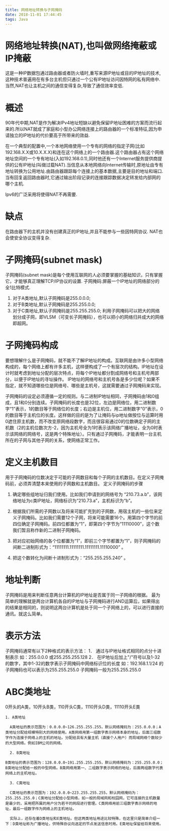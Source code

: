 ```yaml
---
title: 网络地址转换与子网掩码
date: 2018-11-01 17:44:45
tags: Java
---
```

# 网络地址转换(NAT),也叫做网络掩蔽或IP掩蔽
这是一种IP数据包通过路由器或者防火墙时,重写来源IP地址或目的IP地址的技术,这种技术普遍用在有多台主机但只通过一个公有IP地址访问因特网的私有网络中.当然,NAT也让主机之间的通信变得复杂,导致了通信效率变低.
# 概述
90年代中期,NAT是作为解决IPv4地址短缺以避免保留IP地址困难的方案而流行起来的.所以NAT就成了家庭和小型办公网络连接上的路由器的一个标准特征,因为申请独立的IP地址的代价要高于所带来的效益.

在一个典型的配置中,一个本地网络使用一个专有的网络的指定子网(比如192.168.X.X或10.X.X.X)和连在这个网络上的一个路由器.这个路由器占有这个网络地址空间的一个专有地址(入如192.168.0.1),同时他还有一个Internet服务提供商提供的公有IP地址(叫做过载NAT).当信息从本地网络向Internet传输时,原地址由专有地址转换为公用地址.由路由器跟踪每个连接上的基本数据,主要是目的地址和端口.当有回复返回路由器时,它通过输出阶段记录的连接跟踪数据决定转发给内部网的哪个主机.

Ipv6的广泛采用将使得NAT不再需要.
# 缺点
在路由器下的主机并没有创建真正的IP地址,并且不能参与一些因特网协议.
NAT也会使安全协议变得复杂.

# 子网掩码(subnet mask)
子网掩码(subnet mask)是每个使用互联网的人必须要掌握的基础知识，只有掌握它，才能够真正理解TCP/IP协议的设置.
子网掩码:屏蔽一个IP地址的网络部分的全1比特模式.
1. 对于A类地址,默认子网掩码是255.0.0.0;
2. 对于B类地址,默认子网掩码是255.255.0.0;
3. 对于C类地址,默认子网掩码是255.255.255.0;
利用子网掩码可以把大的网络划分成子网，即VLSM（可变长子网掩码），也可以把小的网络归并成大的网络即超网。
# 子网掩码构成
要想理解什么是子网掩码，就不能不了解IP地址的构成。互联网是由许多小型网络构成的，每个网络上都有许多主机，这样便构成了一个有层次的结构。IP地址在设计时就考虑到地址分配的层次特点，将每个IP地址都分割成网络号和主机号两部分，以便于IP地址的寻址操作。
IP地址的网络号和主机号各是多少位呢？如果不指定，就不知道哪些位是网络号、哪些是主机号，这就需要通过子网掩码来实现。

子网掩码的设定必须遵循一定的规则。与二进制IP地址相同，子网掩码由1和0组成，且1和0分别连续。子网掩码的长度也是32位，左边是网络位，用二进制数字“1”表示，1的数目等于网络位的长度；右边是主机位，用二进制数字“0”表示，0的数目等于主机位的长度。这样做的目的是为了让掩码与ip地址做按位与运算时用0遮住原主机数，而不改变原网络段数字，而且很容易通过0的位数确定子网的主机数（2的主机位数次方-2，因为主机号全为1时表示该网络广播地址，全为0时表示该网络的网络号，这是两个特殊地址）。只有通过子网掩码，才能表明一台主机所在的子网与其他子网的关系，使网络正常工作。

# 定义主机数目
用于子网掩码的位数决定于可能的子网数目和每个子网的主机数目。在定义子网掩码前，必须弄清楚本来使用的子网数和主机数目。
定义子网掩码的步骤
1. 确定哪些组地址归我们使用。比如我们申请到的网络号为 “210.73.a.b”，该网络地址为c类IP地址，网络标识为“210.73.a”，主机标识为“b”。
2. 根据我们所需的子网数以及将来可能扩充到的子网数，用宿主机的一些位来定义子网掩码。比如我们需要12个子网，将来可能需要16个。用第四个字节的前四位确定子网掩码。前四位都置为“1”，即第四个字节为“11110000”，这个数我们暂且称作新的二进制子网掩码。

3. 把对应初始网络的各个位都置为“1”，即前三个字节都置为“1”，则子网掩码的间断二进制形式为：“11111111.11111111.11111111.11110000” 。
4. 把这个数转化为间断十进制形式为：“255.255.255.240” 。
# 地址判断
子网掩码是用来判断任意两台计算机的IP地址是否属于同一子网络的根据。
最为简单的理解就是两台计算机各自的IP地址与子网掩码进行AND运算后，如果得出的结果是相同的，则说明这两台计算机是处于同一个子网络上的，可以进行直接的通讯。就这么简单。
# 表示方法
子网掩码通常有以下2种格式的表示方法：
1． 通过与IP地址格式相同的点分十进制表示
如：255.0.0.0 或255.255.255.128
2． 在IP地址后加上"/"符号以及1-32的数字，其中1-32的数字表示子网掩码中网络标识位的长度
如：192.168.1.1/24 的子网掩码也可以表示为255.255.255.0
子网掩码一般为255.255.255.0

# ABC类地址  
0开头的A类，10开头B类，110开头C类，1110开头D类，11110开头E类
```
1. A类地址

  A类地址的表示范围为：0.0.0.0~126.255.255.255，默认网络掩码为：255.0.0.0；A类地址分配给规模特别大的网络使用。A类网络用第一组数字表示网络本身的地址，后面三组数字作为连接于网络上的主机的地址。分配给具有大量主机（直接个人用户）而局域网络个数较少的大型网络。例如IBM公司的网络。

  2. B类地址

B类地址的表示范围为：128.0.0.0~191.255.255.255，默认网络掩码为：255.255.0.0；B类地址分配给一般的中型网络。B类网络用第一、二组数字表示网络的地址，后面两组数字代表网络上的主机地址。

  3. C类地址

  C类地址的表示范围为：192.0.0.0~223.255.255.255，默认网络掩码为：255.255.255.0；C类地址分配给小型网络，如一般的局域网和校园网，它可连接的主机数量是最少的，采用把所属的用户分为若干的网段进行管理。C类网络用前三组数字表示网络的地址，最后一组数字作为网络上的主机地址。

  实际上，还存在着D类地址和E类地址。但这两类地址用途比较特殊，在这里只是简单介绍一下：D类地址称为广播地址，供特殊协议向选定的节点发送信息时用。E类地址保留给将来使用。 

```

